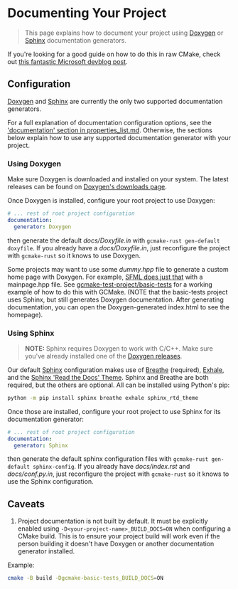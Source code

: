 # Documenting Your Project

> This page explains how to document your project using [Doxygen](https://www.doxygen.nl/)
> or [Sphinx](https://www.sphinx-doc.org/en/master/) documentation generators.

If you're looking for a good guide on how to do this in raw CMake, check out
[this fantastic Microsoft devblog post](https://devblogs.microsoft.com/cppblog/clear-functional-c-documentation-with-sphinx-breathe-doxygen-cmake/).

## Configuration

[Doxygen](https://www.doxygen.nl/) and [Sphinx](https://www.sphinx-doc.org/en/master/) are
currently the only two supported documentation generators.

For a full explanation of documentation configuration options, see the
['documentation' section in properties_list.md](./cmake_data_config/properties/properties_list.md#documentation).
Otherwise, the sections below explain how to use any supported documentation generator with your project.

### Using Doxygen

Make sure Doxygen is downloaded and installed on your system. The latest releases can be found
on [Doxygen's downloads page](https://www.doxygen.nl/download.html).

Once Doxygen is installed, configure your root project to use Doxygen:

``` yaml
# ... rest of root project configuration
documentation:
  generator: Doxygen
```

then generate the default *docs/Doxyfile.in* with `gcmake-rust gen-default doxyfile`.
If you already have a *docs/Doxyfile.in*, just reconfigure the project with `gcmake-rust`
so it knows to use Doxygen.

Some projects may want to use some *dummy.hpp* file to generate a custom home page with Doxygen.
For example, [SFML does just that](https://github.com/SFML/SFML/blob/master/doc/mainpage.hpp)
with a mainpage.hpp file. See [gcmake-test-project/basic-tests](/gcmake-test-project/basic-tests/)
for a working example of how to do this with GCMake. (NOTE that the basic-tests project uses Sphinx,
but still generates Doxygen documentation. After generating documentation, you can open the
Doxygen-generated index.html to see the homepage).

### Using Sphinx

> **NOTE:** Sphinx requires Doxygen to work with C/C++. Make sure you've already installed
> one of the [Doxygen releases](https://www.doxygen.nl/download.html).

Our default [Sphinx](https://www.sphinx-doc.org/en/master/) configuration makes use of
[Breathe](https://breathe.readthedocs.io/en/latest/) (required),
[Exhale](https://exhale.readthedocs.io/en/latest/),
and the [Sphinx 'Read the Docs' Theme](https://sphinx-rtd-theme.readthedocs.io/en/stable/). Sphinx
and Breathe are both required, but the others are optional. All can be installed using Python's pip:

``` sh
python -m pip install sphinx breathe exhale sphinx_rtd_theme
```

Once those are installed, configure your root project to use Sphinx for its documentation generator:

``` yaml
# ... rest of root project configuration
documentation:
  generator: Sphinx
```

then generate the default sphinx configuration files with `gcmake-rust gen-default sphinx-config`.
If you already have *docs/index.rst* and *docs/conf.py.in*, just reconfigure the project with
`gcmake-rust` so it knows to use the Sphinx configuration.

## Caveats

1. Project documentation is not built by default. It must be explicitly enabled using
`-D<your-project-name>_BUILD_DOCS=ON` when configuring a CMake build. This is to ensure your project build
will work even if the person building it doesn't have Doxygen or another documentation generator installed.

Example:

``` sh
cmake -B build -Dgcmake-basic-tests_BUILD_DOCS=ON
```
